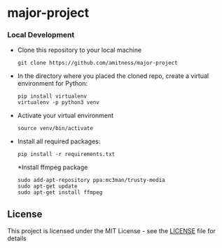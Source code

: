 # major-project

### Local Development
* Clone this repository to your local machine
  ```shell
  git clone https://github.com/amitness/major-project
  ```

* In the directory where you placed the cloned repo, create a virtual environment for Python:
  ```shell
  pip install virtualenv
  virtualenv -p python3 venv
  ```
* Activate your virtual environment
  ```shell
  source venv/bin/activate
  ```

* Install all required packages:
  ```shell
  pip install -r requirements.txt
  ```
  *Install ffmpeg package
  ```shell
  sudo add-apt-repository ppa:mc3man/trusty-media
  sudo apt-get update
  sudo apt-get install ffmpeg
  ```

## License
This project is licensed under the MIT License - see the [LICENSE](LICENSE) file for details
